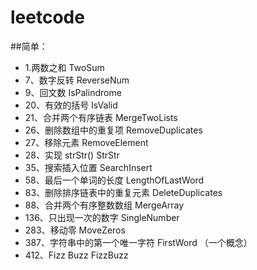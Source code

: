# leetcode
##简单：
+ 1.两数之和 TwoSum
+ 7、数字反转 ReverseNum
+ 9、回文数 IsPalindrome
+ 20、有效的括号 IsValid
+ 21、合并两个有序链表 MergeTwoLists
+ 26、删除数组中的重复项 RemoveDuplicates
+ 27、移除元素 RemoveElement
+ 28、实现 strStr() StrStr
+ 35、搜索插入位置 SearchInsert
+ 58、最后一个单词的长度 LengthOfLastWord
+ 83、删除排序链表中的重复元素 DeleteDuplicates
+ 88、合并两个有序整数数组 MergeArray
+ 136、只出现一次的数字 SingleNumber
+ 283、移动零 MoveZeros
+ 387、字符串中的第一个唯一字符 FirstWord （一个概念）
+ 412、Fizz Buzz FizzBuzz
